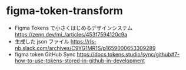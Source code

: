 # figma-token-transform

- Figma Tokens で小さくはじめるデザインシステム https://zenn.dev/mi_/articles/453f7594120c9a
- 生成した json ファイル https://rls-nb.slack.com/archives/C9YG1MR1S/p1659000653309289
- figma token GitHub Sync https://docs.tokens.studio/sync/github#7-how-to-use-tokens-stored-in-github-in-development
